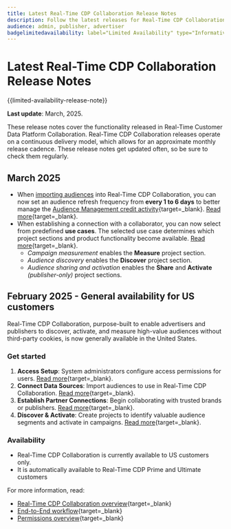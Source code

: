 ```yaml
---
title: Latest Real-Time CDP Collaboration Release Notes
description: Follow the latest releases for Real-Time CDP Collaboration
audience: admin, publisher, advertiser
badgelimitedavailability: label="Limited Availability" type="Informative" url="https://helpx.adobe.com/legal/product-descriptions/real-time-customer-data-platform-collaboration.html newtab=true"
---
```


# Latest Real-Time CDP Collaboration Release Notes

{{limited-availability-release-note}}

**Last update**: March, 2025.

These release notes cover the functionality released in Real-Time Customer Data Platform Collaboration. Real-Time CDP Collaboration releases operate on a continuous delivery model, which allows for an approximate monthly release cadence. These release notes get updated often, so be sure to check them regularly.

## March 2025

* When [importing audiences](/help/guide/setup/onboard-audiences.md) into Real-Time CDP Collaboration, you can now set an audience refresh frequency from **every 1 to 6 days** to better manage the [Audience Management credit activity](/help/guide/setup/my-activity.md.html#types-of-activities){target=_blank}. [Read more](/help/guide/setup/onboard-audiences.md#schedule){target=_blank}.
* When establishing a connection with a collaborator, you can now select from predefined **use cases**. The selected use case determines which project sections and product functionality become available. [Read more](/help/guide/collaborate/manage-projects.md#project-use-cases){target=_blank}.
    * *Campaign measurement* enables the **Measure** project section.
    * *Audience discovery* enables the **Discover** project section.
    * *Audience sharing and activation* enables the **Share** and **Activate** *(publisher-only)* project sections.


## February 2025 - General availability for US customers

Real-Time CDP Collaboration, purpose-built to enable advertisers and publishers to discover, activate, and measure high-value audiences without third-party cookies, is now generally available in the United States.

### Get started

1. **Access Setup**: System administrators configure access permissions for users. [Read more](/help/guide/permissions/mange-user-access.md#RTCDP-collaboration-access){target=_blank}.
2. **Connect Data Sources**: Import audiences to use in Real-Time CDP Collaboration. [Read more](/help/guide/setup/onboard-audiences.md){target=_blank}.
3. **Establish Partner Connections**: Begin collaborating with trusted brands or publishers. [Read more](/help/guide/connect/establishing-connections.md){target=_blank}.
4. **Discover & Activate**: Create projects to identify valuable audience segments and activate in campaigns. [Read more](/help/guide/collaborate/manage-projects.md){target=_blank}.

### Availability

* Real-Time CDP Collaboration is currently available to US customers only.
* It is automatically available to Real-Time CDP Prime and Ultimate customers

For more information, read:

* [Real-Time CDP Collaboration overview](/help/guide/home.md){target=_blank}
* [End-to-End workflow](/help/guide/end-to-end-workflow.md){target=_blank}
* [Permissions overview](/help/guide/permissions/overview.md){target=_blank}
